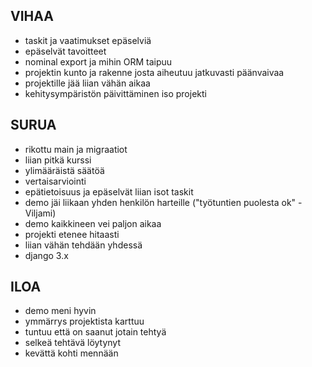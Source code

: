 ## VIHAA
- taskit ja vaatimukset epäselviä
- epäselvät tavoitteet
- nominal export ja mihin ORM taipuu
- projektin kunto ja rakenne josta aiheutuu jatkuvasti päänvaivaa
- projektille jää liian vähän aikaa
- kehitysympäristön päivittäminen iso projekti
  
## SURUA
- rikottu main ja migraatiot
- liian pitkä kurssi
- ylimääräistä säätöä
- vertaisarviointi
- epätietoisuus ja epäselvät liian isot taskit
- demo jäi liikaan yhden henkilön harteille ("työtuntien puolesta ok" -Viljami)
- demo kaikkineen vei paljon aikaa
- projekti etenee hitaasti
- liian vähän tehdään yhdessä
- django 3.x

## ILOA
- demo meni hyvin
- ymmärrys projektista karttuu
- tuntuu että on saanut jotain tehtyä
- selkeä tehtävä löytynyt
- kevättä kohti mennään
